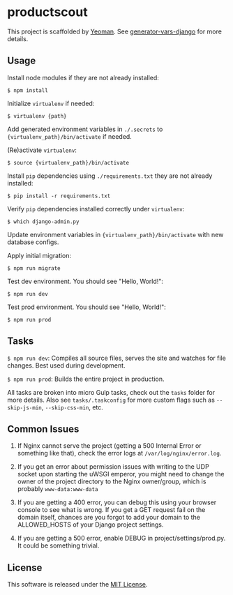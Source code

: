 # productscout

This project is scaffolded by [Yeoman](http://yeoman.io). See [generator-vars-django](https://github.com/VARIANTE/generator-vars-django.git) for more details.

## Usage

Install node modules if they are not already installed:
```
$ npm install
```

Initialize ```virtualenv``` if needed:
```
$ virtualenv {path}
```

Add generated environment variables in ```./.secrets``` to ```{virtualenv_path}/bin/activate``` if needed.

(Re)activate ```virtualenv```:
```
$ source {virtualenv_path}/bin/activate
```

Install ```pip``` dependencies using ```./requirements.txt``` they are not already installed:
```
$ pip install -r requirements.txt
```

Verify ```pip``` dependencies installed correctly under ```virtualenv```:
```
$ which django-admin.py
```

Update environment variables in ```{virtualenv_path}/bin/activate``` with new database configs.

Apply initial migration:
```
$ npm run migrate
```

Test dev environment. You should see "Hello, World!":
```
$ npm run dev
```

Test prod environment. You should see "Hello, World!":
```
$ npm run prod
```

## Tasks

```$ npm run dev```: Compiles all source files, serves the site and watches for file changes. Best used during development.

```$ npm run prod```: Builds the entire project in production.

All tasks are broken into micro Gulp tasks, check out the ```tasks``` folder for more details. Also see ```tasks/.taskconfig``` for more custom flags such as ```--skip-js-min```, ```--skip-css-min```, etc.

## Common Issues

1. If Nginx cannot serve the project (getting a 500 Internal Error or something like that), check the error logs at ```/var/log/nginx/error.log```.

2. If you get an error about permission issues with writing to the UDP socket upon starting the uWSGI emperor, you might need to change the owner of the project directory to the Nginx owner/group, which is probably `www-data:www-data`

3. If you are getting a 400 error, you can debug this using your browser console to see what is wrong. If you get a GET request fail on the domain itself, chances are you forgot to add your domain to the ALLOWED_HOSTS of your Django project settings.

4. If you are getting a 500 error, enable DEBUG in project/settings/prod.py. It could be something trivial.

## License

This software is released under the [MIT License](http://opensource.org/licenses/MIT).
